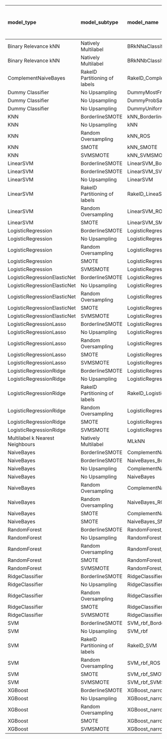 | model_type                      | model_subtype                 | model_name                                   |   title |   title and first paragraph | title and 5 sentences   | title and 10 sentences   |   title and first sentence each paragraph | raw text   |
|:--------------------------------|:------------------------------|:---------------------------------------------|--------:|----------------------------:|:------------------------|:-------------------------|------------------------------------------:|:-----------|
| Binary Relevance kNN            | Natively Multilabel           | BRkNNaClassifier                             |   0.043 |                       0.257 | 0.017                   | 0.004                    |                                     0.022 | 0.000      |
| Binary Relevance kNN            | Natively Multilabel           | BRkNNbClassifier                             |   0.287 |                       0.378 | 0.270                   | 0.287                    |                                     0.213 | 0.174      |
| ComplementNaiveBayes            | RakelD Partitioning of labels | RakelD_ComplementNB                          |   0.474 |                       0.448 | 0.361                   | 0.439                    |                                     0.404 | 0.491      |
| Dummy Classifier                | No Upsampling                 | DummyMostFrequent                            |   0     |                       0     | 0.000                   | 0.000                    |                                     0     | 0.000      |
| Dummy Classifier                | No Upsampling                 | DummyProbSampling                            |   0.252 |                       0.352 | 0.313                   | 0.374                    |                                     0.304 | 0.352      |
| Dummy Classifier                | No Upsampling                 | DummyUniformSampling                         |   0.487 |                       0.5   | 0.461                   | 0.491                    |                                     0.47  | 0.487      |
| KNN                             | BorderlineSMOTE               | kNN_BorderlineSMOTE                          |   0.922 |                       0.852 | **1.000**               | 0.952                    |                                     0.839 | **1.000**  |
| KNN                             | No Upsampling                 | kNN                                          |   0.326 |                       0.174 | 0.052                   | 0.178                    |                                     0.174 | 0.026      |
| KNN                             | Random Oversampling           | kNN_ROS                                      |   0.513 |                       0.443 | 0.461                   | 0.383                    |                                     0.5   | 0.204      |
| KNN                             | SMOTE                         | kNN_SMOTE                                    |   0.917 |                       0.904 | **1.000**               | **1.000**                |                                     0.835 | **1.000**  |
| KNN                             | SVMSMOTE                      | kNN_SVMSMOTE                                 |   0.891 |                       0.761 | **1.000**               | 0                        |                                     0.83  | 0.974      |
| LinearSVM                       | BorderlineSMOTE               | LinearSVM_BorderlineSMOTE                    |   0.365 |                       0.361 | 0.330                   | 0.365                    |                                     0.374 | 0.417      |
| LinearSVM                       | BorderlineSMOTE               | LinearSVM_SVMSMOTE                           |   0.365 |                       0.361 | 0.330                   | 0                        |                                     0.374 | 0.417      |
| LinearSVM                       | No Upsampling                 | LinearSVM                                    |   0.365 |                       0.348 | 0.330                   | 0.365                    |                                     0.374 | 0.417      |
| LinearSVM                       | RakelD Partitioning of labels | RakelD_LineaSVM                              |   0.383 |                       0.352 | 0.330                   | 0.365                    |                                     0.357 | 0.383      |
| LinearSVM                       | Random Oversampling           | LinearSVM_ROS                                |   0.365 |                       0.348 | 0.330                   | 0.365                    |                                     0.374 | 0.417      |
| LinearSVM                       | SMOTE                         | LinearSVM_SMOTE                              |   0.374 |                       0.374 | 0.330                   | 0.365                    |                                     0.374 | 0.417      |
| LogisticRegression              | BorderlineSMOTE               | LogisticRegression_BorderlineSMOTE           |   0.365 |                       0.37  | 0.335                   | 0.361                    |                                     0.378 | 0.422      |
| LogisticRegression              | No Upsampling                 | LogisticRegression                           |   0.361 |                       0.343 | 0.296                   | 0.357                    |                                     0.378 | 0.387      |
| LogisticRegression              | Random Oversampling           | LogisticRegression_ROS                       |   0.365 |                       0.357 | 0.339                   | 0.365                    |                                     0.374 | 0.409      |
| LogisticRegression              | SMOTE                         | LogisticRegression_SMOTE                     |   0.357 |                       0.335 | 0.343                   | 0.374                    |                                     0.37  | 0.404      |
| LogisticRegression              | SVMSMOTE                      | LogisticRegression_SVMSMOTE                  |   0.43  |                       0.361 | 0.348                   | 0.357                    |                                     0.391 | 0.439      |
| LogisticRegressionElasticNet    | BorderlineSMOTE               | LogisticRegressionElasticNet_BorderlineSMOTE |   0.291 |                       0.33  | 0.335                   | 0.343                    |                                     0.422 | 0.387      |
| LogisticRegressionElasticNet    | No Upsampling                 | LogisticRegressionElasticNet                 |   0.287 |                       0.309 | 0.313                   | 0.335                    |                                     0.387 | 0.374      |
| LogisticRegressionElasticNet    | Random Oversampling           | LogisticRegressionElasticNet_ROS             |   0.296 |                       0.33  | 0.339                   | 0.343                    |                                     0.435 | 0.400      |
| LogisticRegressionElasticNet    | SMOTE                         | LogisticRegressionElasticNet_SMOTE           |   0.3   |                       0.33  | 0.339                   | 0.343                    |                                     0.435 | 0.387      |
| LogisticRegressionElasticNet    | SVMSMOTE                      | LogisticRegressionElasticNet_SVMSMOTE        |   0.309 |                       0.357 | 0.339                   | 0.361                    |                                     0.443 | 0.443      |
| LogisticRegressionLasso         | BorderlineSMOTE               | LogisticRegressionLasso_BorderlineSMOTE      |   0.265 |                       0.352 | 0.283                   | 0.361                    |                                     0.404 | 0.430      |
| LogisticRegressionLasso         | No Upsampling                 | LogisticRegressionLasso                      |   0.261 |                       0.343 | 0.278                   | 0.348                    |                                     0.396 | 0.417      |
| LogisticRegressionLasso         | Random Oversampling           | LogisticRegressionLasso_ROS                  |   0.278 |                       0.343 | 0.287                   | 0.374                    |                                     0.43  | 0.457      |
| LogisticRegressionLasso         | SMOTE                         | LogisticRegressionLasso_SMOTE                |   0.261 |                       0.357 | 0.278                   | 0.378                    |                                     0.413 | 0.439      |
| LogisticRegressionLasso         | SVMSMOTE                      | LogisticRegressionLasso_SVMSMOTE             |   0.283 |                       0.361 | 0.348                   | 0.400                    |                                     0.461 | 0.470      |
| LogisticRegressionRidge         | BorderlineSMOTE               | LogisticRegressionRidge_BorderlineSMOTE      |   0.409 |                       0.413 | 0.370                   | 0.400                    |                                     0.361 | 0.409      |
| LogisticRegressionRidge         | No Upsampling                 | LogisticRegressionRidge                      |   0.365 |                       0.387 | 0.357                   | 0.391                    |                                     0.339 | 0.396      |
| LogisticRegressionRidge         | RakelD Partitioning of labels | RakelD_LogisticRegression                    |   0.396 |                       0.343 | 0.357                   | 0.348                    |                                     0.348 | 0.343      |
| LogisticRegressionRidge         | Random Oversampling           | LogisticRegressionRidge_ROS                  |   0.396 |                       0.413 | 0.378                   | 0.409                    |                                     0.357 | 0.404      |
| LogisticRegressionRidge         | SMOTE                         | LogisticRegressionRidge_SMOTE                |   0.396 |                       0.413 | 0.378                   | 0.404                    |                                     0.365 | 0.400      |
| LogisticRegressionRidge         | SVMSMOTE                      | LogisticRegressionRidge_SVMSMOTE             |   0.426 |                       0.378 | 0.357                   | 0.409                    |                                     0.383 | 0.417      |
| Multilabel k Nearest Neighbours | Natively Multilabel           | MLkNN                                        |   0.417 |                       0.439 | 0.396                   | 0.491                    |                                     0.322 | 0.348      |
| NaiveBayes                      | BorderlineSMOTE               | ComplementNaiveBayes_BorderlineSMOTE         |   0.552 |                       0.543 | 0.591                   | 0.596                    |                                     0.648 | 0.717      |
| NaiveBayes                      | BorderlineSMOTE               | NaiveBayes_BorderlineSMOTE                   |   0.561 |                       0.539 | 0.587                   | 0.613                    |                                     0.657 | 0.691      |
| NaiveBayes                      | No Upsampling                 | ComplementNaiveBayes                         |   0.426 |                       0.361 | 0.352                   | 0.357                    |                                     0.391 | 0.348      |
| NaiveBayes                      | No Upsampling                 | NaiveBayes                                   |   0.113 |                       0.143 | 0.161                   | 0.191                    |                                     0.204 | 0.235      |
| NaiveBayes                      | Random Oversampling           | ComplementNaiveBayes_ROS                     |   0.587 |                       0.583 | 0.622                   | 0.643                    |                                     0.691 | 0.717      |
| NaiveBayes                      | Random Oversampling           | NaiveBayes_ROS                               |   0.557 |                       0.622 | 0.609                   | 0.635                    |                                     0.665 | 0.748      |
| NaiveBayes                      | SMOTE                         | ComplementNaiveBayes_SMOTE                   |   0.517 |                       0.543 | 0.591                   | 0.626                    |                                     0.652 | 0.691      |
| NaiveBayes                      | SMOTE                         | NaiveBayes_SMOTE                             |   0.53  |                       0.53  | 0.587                   | 0.613                    |                                     0.648 | 0.700      |
| RandomForest                    | BorderlineSMOTE               | RandomForest_BorderlineSMOTE                 |   0.252 |                       0.37  | 0.361                   | 0.396                    |                                     0.317 | 0.387      |
| RandomForest                    | No Upsampling                 | RandomForest                                 |   0.278 |                       0.343 | 0.361                   | 0.357                    |                                     0.283 | 0.357      |
| RandomForest                    | Random Oversampling           | RandomForest_ROS                             |   0.304 |                       0.439 | 0.391                   | 0.435                    |                                     0.374 | 0.435      |
| RandomForest                    | SMOTE                         | RandomForest_SMOTE                           |   0.265 |                       0.37  | 0.365                   | 0.383                    |                                     0.309 | 0.396      |
| RandomForest                    | SVMSMOTE                      | RandomForest_SVMSMOTE                        |   0.27  |                       0.348 | 0.317                   | 0.400                    |                                     0.283 | 0.404      |
| RidgeClassifier                 | BorderlineSMOTE               | RidgeClassifier_BorderlineSMOTE              |   0.387 |                       0.404 | 0.378                   | 0.404                    |                                     0.365 | 0.404      |
| RidgeClassifier                 | No Upsampling                 | RidgeClassifier                              |   0.383 |                       0.409 | 0.378                   | 0.404                    |                                     0.365 | 0.404      |
| RidgeClassifier                 | Random Oversampling           | RidgeClassifier_ROS                          |   0.383 |                       0.409 | 0.378                   | 0.404                    |                                     0.365 | 0.404      |
| RidgeClassifier                 | SMOTE                         | RidgeClassifier_SMOTE                        |   0.383 |                       0.409 | 0.378                   | 0.404                    |                                     0.365 | 0.404      |
| RidgeClassifier                 | SVMSMOTE                      | RidgeClassifier_SVMSMOTE                     |   0.448 |                       0.396 | 0.370                   | 0.409                    |                                     0.387 | 0.452      |
| SVM                             | BorderlineSMOTE               | SVM_rbf_BorderlineSMOTE                      |   0.152 |                       0.009 | 0.013                   | 0.035                    |                                     0.043 | 0.100      |
| SVM                             | No Upsampling                 | SVM_rbf                                      |   0.109 |                       0.004 | 0.017                   | 0.104                    |                                     0.178 | 0.248      |
| SVM                             | RakelD Partitioning of labels | RakelD_SVM                                   |   0.152 |                       0     | 0.161                   | 0.026                    |                                     0.274 | 0.187      |
| SVM                             | Random Oversampling           | SVM_rbf_ROS                                  |   0.2   |                       0.017 | 0.022                   | 0.174                    |                                     0.209 | 0.335      |
| SVM                             | SMOTE                         | SVM_rbf_SMOTE                                |   0.157 |                       0.009 | 0.013                   | 0.039                    |                                     0.026 | 0.117      |
| SVM                             | SVMSMOTE                      | SVM_rbf_SVMSMOTE                             |   0.3   |                       0.009 | 0.013                   | 0.022                    |                                     0.013 | 0.087      |
| XGBoost                         | BorderlineSMOTE               | XGBoost_narrow_BorderlineSMOTE               |   0.204 |                       0.357 | 0.352                   | 0.370                    |                                     0.352 | 0.396      |
| XGBoost                         | No Upsampling                 | XGBoost_narrow                               |   0.226 |                       0.378 | 0.335                   | 0.378                    |                                     0.374 | 0.409      |
| XGBoost                         | Random Oversampling           | XGBoost_narrow_ROS                           |   0.27  |                       0.435 | 0.400                   | 0.413                    |                                     0.413 | 0.422      |
| XGBoost                         | SMOTE                         | XGBoost_narrow_SMOTE                         |   0.187 |                       0.383 | 0.339                   | 0.383                    |                                     0.361 | 0.443      |
| XGBoost                         | SVMSMOTE                      | XGBoost_narrow_SVMSMOTE                      |   0.222 |                       0.391 | 0.343                   | 0.378                    |                                     0.378 | 0.435      |